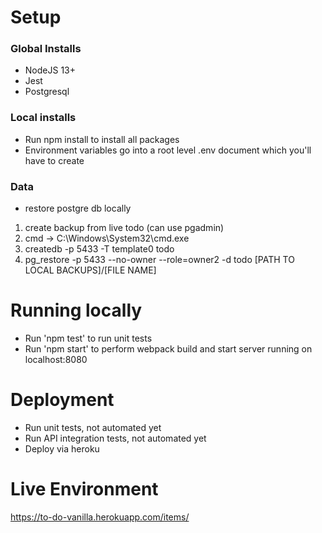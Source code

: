 # Setup

### Global Installs

* NodeJS 13+
* Jest
* Postgresql

### Local installs
* Run npm install to install all packages
* Environment variables go into a root level .env document which you'll have to create

### Data
* restore postgre db locally
1) create backup from live todo (can use pgadmin)
2) cmd -> C:\Windows\System32\cmd.exe
3) createdb -p 5433 -T template0 todo 
4) pg_restore -p 5433 --no-owner --role=owner2 -d todo [PATH TO LOCAL BACKUPS]/[FILE NAME]

# Running locally
* Run 'npm test' to run unit tests
* Run 'npm start' to perform webpack build and start server running on localhost:8080

# Deployment
* Run unit tests, not automated yet
* Run API integration tests, not automated yet
* Deploy via heroku

# Live Environment
https://to-do-vanilla.herokuapp.com/items/
